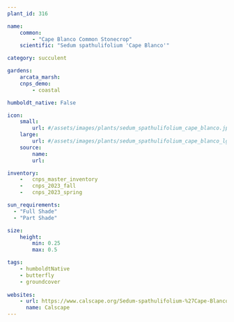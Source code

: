```yaml
---
plant_id: 316 

name: 
    common: 
        - "Cape Blanco Common Stonecrop"  
    scientific: "Sedum spathulifolium 'Cape Blanco'"    

category: succulent

gardens: 
    arcata_marsh: 
    cnps_demo: 
        - coastal

humboldt_native: False

icon: 
    small: 
        url: #/assets/images/plants/sedum_spathulifolium_cape_blanco.jpg 
    large: 
        url: #/assets/images/plants/sedum_spathulifolium_cape_blanco_lg.jpg 
    source: 
        name: 
        url: 

inventory: 
    -   cnps_master_inventory
    -   cnps_2023_fall
    -   cnps_2023_spring

sun_requirements:
  - "Full Shade"
  - "Part Shade"

size:   
    height: 
        min: 0.25 
        max: 0.5

tags: 
    - humboldtNative
    - butterfly
    - groundcover
 
websites: 
    - url: https://www.calscape.org/Sedum-spathulifolium-%27Cape-Blanco%27-(Cape-Blanco-Common-Stonecrop) 
      name: Calscape
---
```

